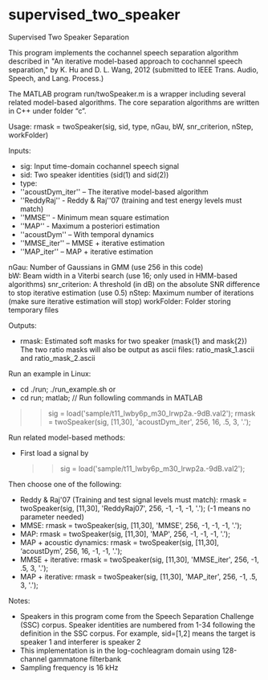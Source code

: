 supervised_two_speaker
======================

Supervised Two Speaker Separation

This program implements the cochannel speech separation algorithm described in "An iterative model-based approach to cochannel speech separation," by K. Hu and D. L. Wang, 2012 (submitted to IEEE Trans. Audio, Speech, and Lang. Process.)

The MATLAB program run/twoSpeaker.m is a wrapper including several related model-based algorithms. The core separation algorithms are written in C++ under folder “c”.

Usage: 
rmask = twoSpeaker(sig, sid, type, nGau, bW, snr_criterion, nStep, workFolder)


Inputs:
- sig: Input time-domain cochannel speech signal
- sid: Two speaker identities (sid(1) and sid(2))
- type: 
- ''acoustDym_iter'' – The iterative model-based algorithm
-  ''ReddyRaj'' - Reddy & Raj''07 (training and test energy levels must match)
-  ''MMSE'' - Minimum mean square estimation 
-  ''MAP'' - Maximum a posteriori estimation
-  ''acoustDym'' – With temporal dynamics
-  ''MMSE_iter'' – MMSE + iterative estimation
-  ''MAP_iter'' – MAP + iterative estimation           

nGau:   Number of Gaussians in GMM (use 256 in this code)  
bW:      Beam width in a Viterbi search (use 16; only used in HMM-based algorithms)
snr_criterion:  A threshold (in dB) on the absolute SNR difference to stop iterative estimation (use 0.5)
nStep:   Maximum number of iterations (make sure iterative estimation will stop)
workFolder:  Folder storing temporary files


Outputs:
- rmask:   Estimated soft masks for two speaker (mask{1}  and mask{2})
The two ratio masks will also be output as ascii files: ratio_mask_1.ascii and ratio_mask_2.ascii

 
Run an example in Linux:
- cd ./run; ./run_example.sh
or
- cd run; matlab;
// Run followling commands in MATLAB
>> sig = load('sample/t11_lwby6p_m30_lrwp2a.-9dB.val2');
>> rmask = twoSpeaker(sig,  [11,30],  'acoustDym_iter',  256,  16,  .5,  3,  '.');


Run related model-based methods:
- First load a signal by 
  >> sig = load('sample/t11_lwby6p_m30_lrwp2a.-9dB.val2');

Then choose one of the following:
-	Reddy & Raj'07 (Training and test signal levels must match):  rmask = twoSpeaker(sig, [11,30], 'ReddyRaj07', 256, -1, -1, -1, '.');  (-1 means no parameter needed)
-	MMSE: rmask = twoSpeaker(sig, [11,30], 'MMSE', 256, -1, -1, -1, '.');
-	MAP: rmask = twoSpeaker(sig, [11,30], 'MAP', 256, -1, -1, -1, '.');
-	MAP + acoustic dynamics: rmask = twoSpeaker(sig, [11,30], ‘acoustDym’, 256, 16, -1, -1, '.');
-	MMSE + iterative: rmask = twoSpeaker(sig, [11,30], 'MMSE_iter', 256, -1, .5, 3, '.');
-	MAP + iterative: rmask = twoSpeaker(sig, [11,30], 'MAP_iter', 256, -1, .5, 3, '.');

 
Notes: 
-	Speakers in this program come from the Speech Separation Challenge (SSC) corpus. Speaker identities are numbered from 1-34 following the definition in the SSC corpus. For example, sid=[1,2] means the target is speaker 1 and  interferer is speaker 2
-	This implementation is in the log-cochleagram domain using 128-channel gammatone filterbank
-	Sampling frequency is 16 kHz

